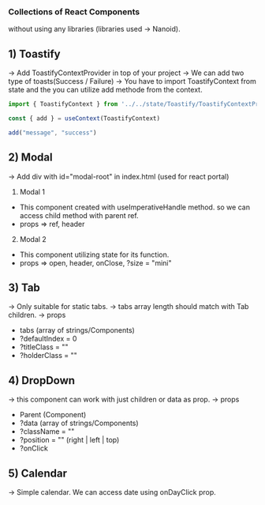 ### Collections of React Components
without using any libraries (libraries used -> Nanoid).


## 1) Toastify
-> Add ToastifyContextProvider in top of your project
-> We can add two type of toasts(Success / Failure)
-> You have to import ToastifyContext from state and the you can utilize add methode from the context.

```js
import { ToastifyContext } from '../../state/Toastify/ToastifyContextProvider'

const { add } = useContext(ToastifyContext)

add("message", "success")
```


## 2) Modal
-> Add div with id="modal-root" in index.html (used for react portal)

1. Modal 1
  * This component created with useImperativeHandle method. so we can access child method with parent ref.
  * props => ref, header

2. Modal 2
  * This component utilizing state for its function.
  * props => open, header, onClose, ?size = "mini"


## 3) Tab
-> Only suitable for static tabs. 
-> tabs array length should match with Tab children.
-> props
  * tabs (array of strings/Components)
  * ?defaultIndex = 0  
  * ?titleClass = "" 
  * ?holderClass = ""


## 4) DropDown
-> this component can work with just children or data as prop.
-> props
  * Parent (Component)
  * ?data (array of strings/Components)
  * ?className = ""
  * ?position = "" (right | left | top)
  * ?onClick


## 5) Calendar
-> Simple calendar. We can access date using onDayClick prop.

